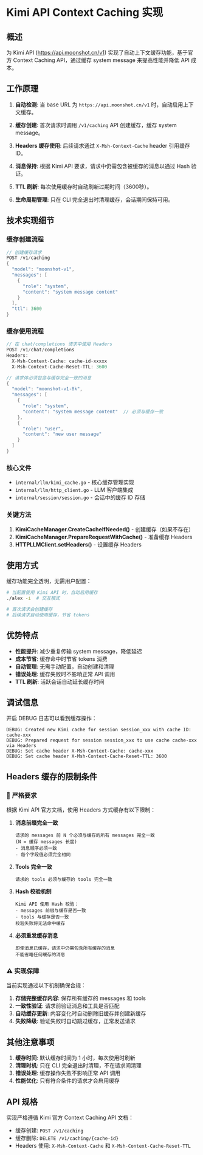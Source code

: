 # Kimi API Context Caching 实现

## 概述

为 Kimi API (https://api.moonshot.cn/v1) 实现了自动上下文缓存功能，基于官方 Context Caching API，通过缓存 system message 来提高性能并降低 API 成本。

## 工作原理

1. **自动检测**: 当 base URL 为 `https://api.moonshot.cn/v1` 时，自动启用上下文缓存。

2. **缓存创建**: 首次请求时调用 `/v1/caching` API 创建缓存，缓存 system message。

3. **Headers 缓存使用**: 后续请求通过 `X-Msh-Context-Cache` header 引用缓存 ID。

4. **消息保持**: 根据 Kimi API 要求，请求中仍需包含被缓存的消息以通过 Hash 验证。

5. **TTL 刷新**: 每次使用缓存时自动刷新过期时间（3600秒）。

6. **生命周期管理**: 只在 CLI 完全退出时清理缓存，会话期间保持可用。

## 技术实现细节

### 缓存创建流程

```go
// 创建缓存请求
POST /v1/caching
{
  "model": "moonshot-v1",
  "messages": [
    {
      "role": "system", 
      "content": "system message content"
    }
  ],
  "ttl": 3600
}
```

### 缓存使用流程

```go
// 在 chat/completions 请求中使用 Headers
POST /v1/chat/completions
Headers:
  X-Msh-Context-Cache: cache-id-xxxxx
  X-Msh-Context-Cache-Reset-TTL: 3600

// 请求体必须包含与缓存完全一致的消息
{
  "model": "moonshot-v1-8k",
  "messages": [
    {
      "role": "system",
      "content": "system message content"  // 必须与缓存一致
    },
    {
      "role": "user", 
      "content": "new user message"
    }
  ]
}
```

### 核心文件

- `internal/llm/kimi_cache.go` - 核心缓存管理实现
- `internal/llm/http_client.go` - LLM 客户端集成
- `internal/session/session.go` - 会话中的缓存 ID 存储

### 关键方法

1. **KimiCacheManager.CreateCacheIfNeeded()** - 创建缓存（如果不存在）
2. **KimiCacheManager.PrepareRequestWithCache()** - 准备缓存 Headers
3. **HTTPLLMClient.setHeaders()** - 设置缓存 Headers

## 使用方式

缓存功能完全透明，无需用户配置：

```bash
# 当配置使用 Kimi API 时，自动启用缓存
./alex -i  # 交互模式

# 首次请求会创建缓存
# 后续请求自动使用缓存，节省 tokens
```

## 优势特点

- **性能提升**: 减少重复传输 system message，降低延迟
- **成本节省**: 缓存命中时节省 tokens 消费
- **自动管理**: 无需手动配置，自动创建和清理
- **错误处理**: 缓存失败时不影响正常 API 调用
- **TTL 刷新**: 活跃会话自动延长缓存时间

## 调试信息

开启 DEBUG 日志可以看到缓存操作：

```
DEBUG: Created new Kimi cache for session session_xxx with cache ID: cache-xxx
DEBUG: Prepared request for session session_xxx to use cache cache-xxx via Headers
DEBUG: Set cache header X-Msh-Context-Cache: cache-xxx
DEBUG: Set cache header X-Msh-Context-Cache-Reset-TTL: 3600
```

## Headers 缓存的限制条件

### 🔴 **严格要求**

根据 Kimi API 官方文档，使用 Headers 方式缓存有以下限制：

1. **消息前缀完全一致**
   ```
   请求的 messages 前 N 个必须与缓存的所有 messages 完全一致
   (N = 缓存 messages 长度)
   - 消息顺序必须一致
   - 每个字段值必须完全相同
   ```

2. **Tools 完全一致**
   ```
   请求的 tools 必须与缓存的 tools 完全一致
   ```

3. **Hash 校验机制**
   ```
   Kimi API 使用 Hash 校验：
   - messages 前缀与缓存是否一致
   - tools 与缓存是否一致
   校验失败将无法命中缓存
   ```

4. **必须重发缓存消息**
   ```
   即使消息已缓存，请求中仍需包含所有缓存的消息
   不能省略任何缓存的消息
   ```

### ⚠️ **实现保障**

当前实现通过以下机制确保合规：

1. **存储完整缓存内容**: 保存所有缓存的 messages 和 tools
2. **一致性验证**: 请求前验证消息和工具是否匹配
3. **自动缓存更新**: 内容变化时自动删除旧缓存并创建新缓存
4. **失败降级**: 验证失败时自动跳过缓存，正常发送请求

## 其他注意事项

1. **缓存时间**: 默认缓存时间为 1 小时，每次使用时刷新
2. **清理时机**: 只在 CLI 完全退出时清理，不在请求间清理
3. **错误处理**: 缓存操作失败不影响正常 API 调用
4. **性能优化**: 只有符合条件的请求才会启用缓存

## API 规格

实现严格遵循 Kimi 官方 Context Caching API 文档：
- 缓存创建: `POST /v1/caching`
- 缓存删除: `DELETE /v1/caching/{cache-id}`
- Headers 使用: `X-Msh-Context-Cache` 和 `X-Msh-Context-Cache-Reset-TTL`